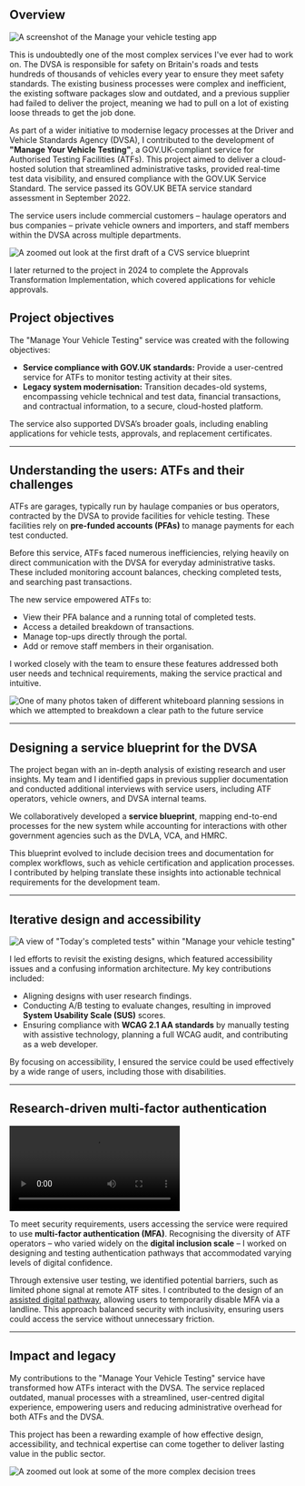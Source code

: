 ## Overview

![A screenshot of the Manage your vehicle testing app](cvs.jpg)

This is undoubtedly one of the most complex services I've ever had to work on. The DVSA is responsible for safety on Britain's roads and tests hundreds of thousands of vehicles every year to ensure they meet safety standards. The existing business processes were complex and inefficient, the existing software packages slow and outdated, and a previous supplier had failed to deliver the project, meaning we had to pull on a lot of existing loose threads to get the job done.

As part of a wider initiative to modernise legacy processes at the Driver and Vehicle Standards Agency (DVSA), I contributed to the development of **"Manage Your Vehicle Testing"**, a GOV.UK-compliant service for Authorised Testing Facilities (ATFs). This project aimed to deliver a cloud-hosted solution that streamlined administrative tasks, provided real-time test data visibility, and ensured compliance with the GOV.UK Service Standard. The service passed its GOV.UK BETA service standard assessment in September 2022.

The service users include commercial customers – haulage operators and bus companies – private vehicle owners and importers, and staff members within the DVSA across multiple departments.

![A zoomed out look at the first draft of a CVS service blueprint](cvs_1.jpg)

I later returned to the project in 2024 to complete the Approvals Transformation Implementation, which covered applications for vehicle approvals.

## Project objectives  

The "Manage Your Vehicle Testing" service was created with the following objectives:  
- **Service compliance with GOV.UK standards:** Provide a user-centred service for ATFs to monitor testing activity at their sites.  
- **Legacy system modernisation:** Transition decades-old systems, encompassing vehicle technical and test data, financial transactions, and contractual information, to a secure, cloud-hosted platform.  

The service also supported DVSA’s broader goals, including enabling applications for vehicle tests, approvals, and replacement certificates.  

---

## Understanding the users: ATFs and their challenges  

ATFs are garages, typically run by haulage companies or bus operators, contracted by the DVSA to provide facilities for vehicle testing. These facilities rely on **pre-funded accounts (PFAs)** to manage payments for each test conducted.  

Before this service, ATFs faced numerous inefficiencies, relying heavily on direct communication with the DVSA for everyday administrative tasks. These included monitoring account balances, checking completed tests, and searching past transactions.  

The new service empowered ATFs to:  
- View their PFA balance and a running total of completed tests.  
- Access a detailed breakdown of transactions.  
- Manage top-ups directly through the portal.  
- Add or remove staff members in their organisation.  

I worked closely with the team to ensure these features addressed both user needs and technical requirements, making the service practical and intuitive.  

![One of many photos taken of different whiteboard planning sessions in which we attempted to breakdown a clear path to the future service](cvs_3.jpg)

---

## Designing a service blueprint for the DVSA  

The project began with an in-depth analysis of existing research and user insights. My team and I identified gaps in previous supplier documentation and conducted additional interviews with service users, including ATF operators, vehicle owners, and DVSA internal teams.  

We collaboratively developed a **service blueprint**, mapping end-to-end processes for the new system while accounting for interactions with other government agencies such as the DVLA, VCA, and HMRC.  

This blueprint evolved to include decision trees and documentation for complex workflows, such as vehicle certification and application processes. I contributed by helping translate these insights into actionable technical requirements for the development team.  

---

## Iterative design and accessibility

![A view of "Today's completed tests" within "Manage your vehicle testing"](cvs_2.jpg)

I led efforts to revisit the existing designs, which featured accessibility issues and a confusing information architecture. My key contributions included:  
- Aligning designs with user research findings.  
- Conducting A/B testing to evaluate changes, resulting in improved **System Usability Scale (SUS)** scores.  
- Ensuring compliance with **WCAG 2.1 AA standards** by manually testing with assistive technology, planning a full WCAG audit, and contributing as a web developer.  

By focusing on accessibility, I ensured the service could be used effectively by a wide range of users, including those with disabilities.  

---

## Research-driven multi-factor authentication 

<video src="/cvs.webm" caption="A walkthrough of our authentication prototypes, created in Figma"></video>

To meet security requirements, users accessing the service were required to use **multi-factor authentication (MFA)**. Recognising the diversity of ATF operators – who varied widely on the **digital inclusion scale** – I worked on designing and testing authentication pathways that accommodated varying levels of digital confidence.  

Through extensive user testing, we identified potential barriers, such as limited phone signal at remote ATF sites. I contributed to the design of an [assisted digital pathway](https://www.gov.uk/service-manual/helping-people-to-use-your-service/assisted-digital-support-introduction), allowing users to temporarily disable MFA via a landline. This approach balanced security with inclusivity, ensuring users could access the service without unnecessary friction.  

---

## Impact and legacy  

My contributions to the "Manage Your Vehicle Testing" service have transformed how ATFs interact with the DVSA. The service replaced outdated, manual processes with a streamlined, user-centred digital experience, empowering users and reducing administrative overhead for both ATFs and the DVSA.  

This project has been a rewarding example of how effective design, accessibility, and technical expertise can come together to deliver lasting value in the public sector.

![A zoomed out look at some of the more complex decision trees](cvs_4)
